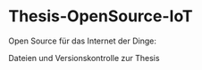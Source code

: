 # Thesis-OpenSource-IoT
Open Source für das Internet der Dinge:

Dateien und Versionskontrolle zur Thesis
